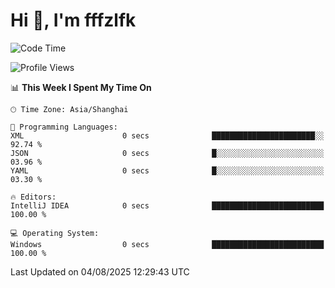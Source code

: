 # Hi 👋, I'm fffzlfk

<!--START_SECTION:waka-->
![Code Time](http://img.shields.io/badge/Code%20Time-1%2C309%20hrs%2055%20mins-blue)

![Profile Views](http://img.shields.io/badge/Profile%20Views-0-blue)

📊 **This Week I Spent My Time On** 

```text
🕑︎ Time Zone: Asia/Shanghai

💬 Programming Languages: 
XML                      0 secs              ███████████████████████░░   92.74 % 
JSON                     0 secs              █░░░░░░░░░░░░░░░░░░░░░░░░   03.96 % 
YAML                     0 secs              █░░░░░░░░░░░░░░░░░░░░░░░░   03.30 % 

🔥 Editors: 
IntelliJ IDEA            0 secs              █████████████████████████   100.00 % 

💻 Operating System: 
Windows                  0 secs              █████████████████████████   100.00 % 
```


 Last Updated on 04/08/2025 12:29:43 UTC
<!--END_SECTION:waka-->
